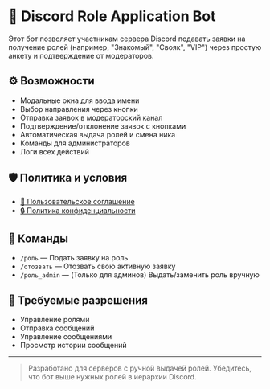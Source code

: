 # 🤖 Discord Role Application Bot

Этот бот позволяет участникам сервера Discord подавать заявки на получение ролей (например, "Знакомый", "Свояк", "VIP") через простую анкету и подтверждение от модераторов.

## ⚙️ Возможности

- Модальные окна для ввода имени
- Выбор направления через кнопки
- Отправка заявок в модераторский канал
- Подтверждение/отклонение заявок с кнопками
- Автоматическая выдача ролей и смена ника
- Команды для администраторов
- Логи всех действий

## 🛡 Политика и условия

- [📄 Пользовательское соглашение](TERMS.md)
- [🔒 Политика конфиденциальности](PRIVACY.md)

## 📝 Команды

- `/роль` — Подать заявку на роль
- `/отозвать` — Отозвать свою активную заявку
- `/роль_admin` — (Только для админов) Выдать/заменить роль вручную

## 📢 Требуемые разрешения

- Управление ролями
- Отправка сообщений
- Управление сообщениями
- Просмотр истории сообщений

---

> Разработано для серверов с ручной выдачей ролей. Убедитесь, что бот выше нужных ролей в иерархии Discord.
